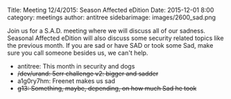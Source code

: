 Title: Meeting 12/4/2015: Season Affected eDition
Date: 2015-12-01 8:00 
category: meetings
author: antitree
sidebarimage: images/2600_sad.png

Join us for a S.A.D. meeting where we will discuss all of our sadness. Seasonal Affected eDition will also discuss some security related topics like the previous month. If you are sad or have SAD or took some Sad, make sure you call someone besides us, we can't help. 

* antitree: This month in security and dogs
* <s>/dev/urand: 5err challenge v2: bigger and sadder</s>
* a1g0ry7hm: Freenet makes us sad
* <s>g13: Something, maybe, depending, on how much Sad he took</s>
